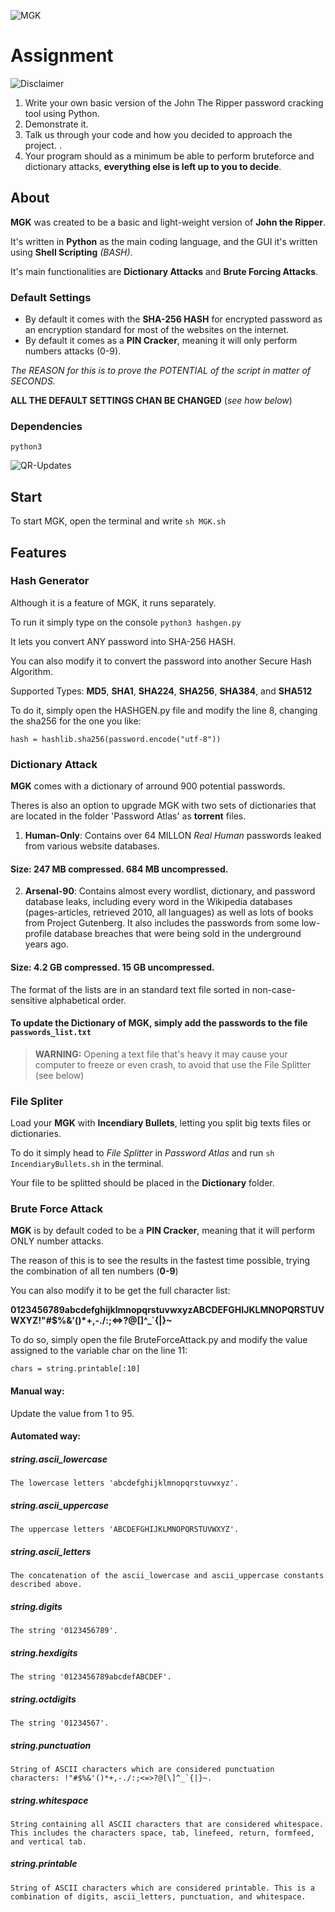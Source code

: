 
![MGK](https://user-images.githubusercontent.com/59540565/202909145-17b11452-9393-46fb-9031-939a03ac7172.png)

# Assignment

![Disclaimer](https://user-images.githubusercontent.com/59540565/202909148-f8ace8b2-47c0-4eb8-97d1-0b3d0ab9e324.png)


1. Write your own basic version of the John The Ripper password cracking tool using Python.
2. Demonstrate it.
3. Talk us through your code and how you decided to approach the project. .
4. Your program should as a minimum be able to perform bruteforce and dictionary attacks, **everything else is left up to you to decide**.

## About
**MGK** was created to be a basic and light-weight version of **John the Ripper**.
 
It's written in **Python** as the main coding language,
and the GUI it's written using **Shell Scripting** *(BASH)*.
 
It's main functionalities are **Dictionary Attacks** and **Brute Forcing Attacks**.

### Default Settings

- By default it comes with the **SHA-256 HASH** for encrypted password as an encryption standard for most of the websites on the internet.
- By default it comes as a **PIN Cracker**, meaning it will only perform numbers attacks (0-9).

*The REASON for this is to prove the POTENTIAL of the script in matter of SECONDS.*

**ALL THE DEFAULT SETTINGS CHAN BE CHANGED** (*see how below*)

### Dependencies
`python3`

![QR-Updates](https://user-images.githubusercontent.com/59540565/202909147-18280669-b8f3-406e-9c46-f616403a2c62.png)

## Start
To start MGK, open the terminal and write `sh MGK.sh`

## Features
### Hash Generator
Although it is a feature of MGK, it runs separately.

To run it simply type on the console `python3 hashgen.py `

It lets you convert ANY password into SHA-256 HASH. 

You can also modify it to convert the password into another Secure Hash Algorithm.

Supported Types: **MD5**, **SHA1**, **SHA224**, **SHA256**, **SHA384**, and **SHA512**

To do it, simply open the HASHGEN.py file and modify the line 8, changing the sha256 for the one you like:

`hash = hashlib.sha256(password.encode("utf-8"))`

### Dictionary Attack
 
**MGK** comes with a dictionary of arround 900 potential passwords. 
 
 Theres is also an option to upgrade MGK with two sets of dictionaries that are located in the folder 'Password Atlas' as **torrent** files.
 
1. **Human-Only**: Contains over 64 MILLON *Real Human* passwords leaked from various website databases.
#### Size: 247 MB compressed. 684 MB uncompressed. 
2. **Arsenal-90**: Contains almost every wordlist, dictionary, and password database leaks, including every word in the Wikipedia databases (pages-articles, retrieved 2010, all languages) as well as lots of books from Project Gutenberg. It also includes the passwords from some low-profile database breaches that were being sold in the underground years ago.
#### Size: 4.2 GB compressed. 15 GB uncompressed. 

The format of the lists are in an standard text file sorted in non-case-sensitive alphabetical order. 


#### To update the Dictionary of MGK, simply add the passwords to the file `passwords_list.txt`

> **WARNING:** Opening a text file that's heavy it may cause your computer to freeze or even crash, to avoid that use the File Splitter (see below)

### File Spliter
Load your **MGK** with **Incendiary Bullets**, letting you split big texts files or dictionaries.

To do it simply head to *File Splitter* in *Password Atlas* and run `sh IncendiaryBullets.sh` in the terminal.

Your file to be splitted should be placed in the **Dictionary** folder.

### Brute Force Attack

**MGK** is by default coded to be a **PIN Cracker**, meaning that it will perform ONLY number attacks.

The reason of this is to see the results in the fastest time possible, trying the combination of all ten numbers (**0-9**)

You can also modify it to be get the full character list:

**0123456789abcdefghijklmnopqrstuvwxyzABCDEFGHIJKLMNOPQRSTUVWXYZ!"#$%&'()*+,-./:;<=>?@[\]^_`{|}~**

To do so, simply open the file BruteForceAttack.py and modify the value assigned to the variable char on the line 11:

`chars = string.printable[:10]`

#### Manual way: 
Update the value from 1 to 95.

#### Automated way:


##### string.ascii_lowercase

    The lowercase letters 'abcdefghijklmnopqrstuvwxyz'. 

##### string.ascii_uppercase

    The uppercase letters 'ABCDEFGHIJKLMNOPQRSTUVWXYZ'. 

##### string.ascii_letters

    The concatenation of the ascii_lowercase and ascii_uppercase constants described above. 

##### string.digits

    The string '0123456789'.

##### string.hexdigits

    The string '0123456789abcdefABCDEF'.

##### string.octdigits

    The string '01234567'.

##### string.punctuation

    String of ASCII characters which are considered punctuation characters: !"#$%&'()*+,-./:;<=>?@[\]^_`{|}~.

##### string.whitespace

    String containing all ASCII characters that are considered whitespace. This includes the characters space, tab, linefeed, return, formfeed, and vertical tab.

##### string.printable

    String of ASCII characters which are considered printable. This is a combination of digits, ascii_letters, punctuation, and whitespace.




